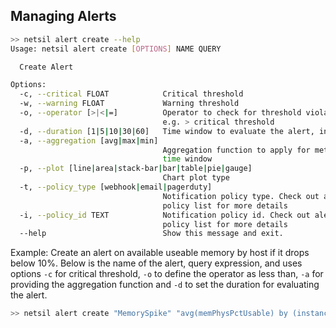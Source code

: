 ## Managing Alerts
``` bash
>> netsil alert create --help
Usage: netsil alert create [OPTIONS] NAME QUERY

  Create Alert

Options:
  -c, --critical FLOAT            Critical threshold
  -w, --warning FLOAT             Warning threshold
  -o, --operator [>|<|=]          Operator to check for threshold violation
                                  e.g. > critical threshold
  -d, --duration [1|5|10|30|60]   Time window to evaluate the alert, in mins
  -a, --aggregation [avg|max|min]
                                  Aggregation function to apply for metrics in
                                  time window
  -p, --plot [line|area|stack-bar|bar|table|pie|gauge]
                                  Chart plot type
  -t, --policy_type [webhook|email|pagerduty]
                                  Notification policy type. Check out alert
                                  policy list for more details
  -i, --policy_id TEXT            Notification policy id. Check out alert
                                  policy list for more details
  --help                          Show this message and exit.
```
Example: Create an alert on available useable memory by host if it drops below 10%. Below is the name of the alert, query expression, and uses options `-c` for critical threshold, `-o` to define the operator as less than, `-a` for providing the aggregation function and `-d` to set the duration for evaluating the alert. 

``` bash
>> netsil alert create "MemorySpike" "avg(memPhysPctUsable) by (instance.host_name)" -c 10 -o "<" -a avg -d 5 
```
